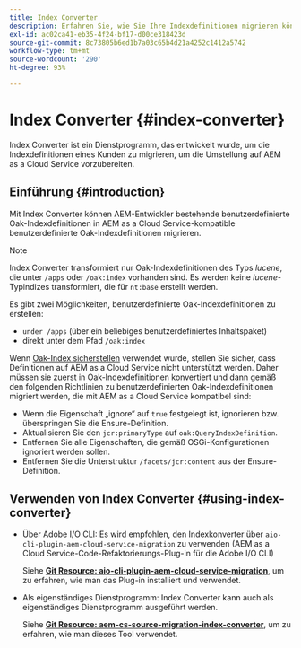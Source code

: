 ```yaml
---
title: Index Converter
description: Erfahren Sie, wie Sie Ihre Indexdefinitionen migrieren können, um auf die Umstellung auf AEM as a Cloud Service vorzubereiten.
exl-id: ac02ca41-eb35-4f24-bf17-d00ce318423d
source-git-commit: 8c73805b6ed1b7a03c65b4d21a4252c1412a5742
workflow-type: tm+mt
source-wordcount: '290'
ht-degree: 93%

---
```


# Index Converter {#index-converter}

Index Converter ist ein Dienstprogramm, das entwickelt wurde, um die Indexdefinitionen eines Kunden zu migrieren, um die Umstellung auf AEM as a Cloud Service vorzubereiten.

## Einführung {#introduction}

Mit Index Converter können AEM-Entwickler bestehende benutzerdefinierte Oak-Indexdefinitionen in AEM as a Cloud Service-kompatible benutzerdefinierte Oak-Indexdefinitionen migrieren.

>[!NOTE]
>Index Converter transformiert nur Oak-Indexdefinitionen des Typs *lucene*, die unter `/apps` oder `/oak:index` vorhanden sind. Es werden keine *lucene*-Typindizes transformiert, die für `nt:base` erstellt werden.

Es gibt zwei Möglichkeiten, benutzerdefinierte Oak-Indexdefinitionen zu erstellen:

* `under /apps` (über ein beliebiges benutzerdefiniertes Inhaltspaket)
* direkt unter dem Pfad `/oak:index`

Wenn [Oak-Index sicherstellen](https://adobe-consulting-services.github.io/acs-aem-commons/features/ensure-oak-index/index.html) verwendet wurde, stellen Sie sicher, dass Definitionen auf AEM as a Cloud Service nicht unterstützt werden. Daher müssen sie zuerst in Oak-Indexdefinitionen konvertiert und dann gemäß den folgenden Richtlinien zu benutzerdefinierten Oak-Indexdefinitionen migriert werden, die mit AEM as a Cloud Service kompatibel sind:

* Wenn die Eigenschaft „ignore“ auf `true` festgelegt ist, ignorieren bzw. überspringen Sie die Ensure-Definition.
* Aktualisieren Sie den `jcr:primaryType` auf `oak:QueryIndexDefinition`.
* Entfernen Sie alle Eigenschaften, die gemäß OSGi-Konfigurationen ignoriert werden sollen.
* Entfernen Sie die Unterstruktur `/facets/jcr:content` aus der Ensure-Definition.

## Verwenden von Index Converter {#using-index-converter}

* Über Adobe I/O CLI: Es wird empfohlen, den Indexkonverter über `aio-cli-plugin-aem-cloud-service-migration` zu verwenden (AEM as a Cloud Service-Code-Refaktorierungs-Plug-in für die Adobe I/O CLI)

  Siehe **[Git Resource: aio-cli-plugin-aem-cloud-service-migration](https://github.com/adobe/aio-cli-plugin-aem-cloud-service-migration#introduction)**, um zu erfahren, wie man das Plug-in installiert und verwendet.

* Als eigenständiges Dienstprogramm: Index Converter kann auch als eigenständiges Dienstprogramm ausgeführt werden.

  Siehe **[Git Resource: aem-cs-source-migration-index-converter](https://github.com/adobe/aem-cloud-service-source-migration/tree/master/packages/index-converter)**, um zu erfahren, wie man dieses Tool verwendet.
